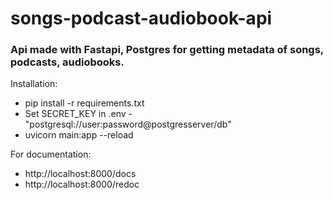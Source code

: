 # songs-podcast-audiobook-api
### Api made with Fastapi, Postgres for getting metadata of songs, podcasts, audiobooks. ###

Installation:
* pip install -r requirements.txt
* Set SECRET_KEY in .env  - "postgresql://user:password@postgresserver/db"
* uvicorn main:app --reload

For documentation:
* http://localhost:8000/docs
* http://localhost:8000/redoc
